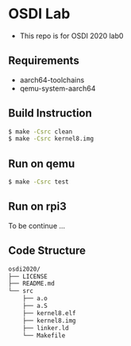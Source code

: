 # OSDI Lab

* This repo is for OSDI 2020 lab0

## Requirements

* aarch64-toolchains
* qemu-system-aarch64

## Build Instruction

```Bash
$ make -Csrc clean
$ make -Csrc kernel8.img
```

## Run on qemu

```Bash
$ make -Csrc test
```

## Run on rpi3

To be continue ...

## Code Structure

```Bash
osdi2020/
├── LICENSE
├── README.md
└── src
    ├── a.o
    ├── a.S
    ├── kernel8.elf
    ├── kernel8.img
    ├── linker.ld
    └── Makefile
```
